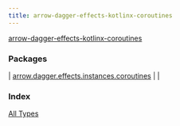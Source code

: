 ```yaml
---
title: arrow-dagger-effects-kotlinx-coroutines
---
```


[arrow-dagger-effects-kotlinx-coroutines](./index.html)

### Packages

| [arrow.dagger.effects.instances.coroutines](arrow.dagger.effects.instances.coroutines/index.html) |  |

### Index

[All Types](alltypes/index.html)